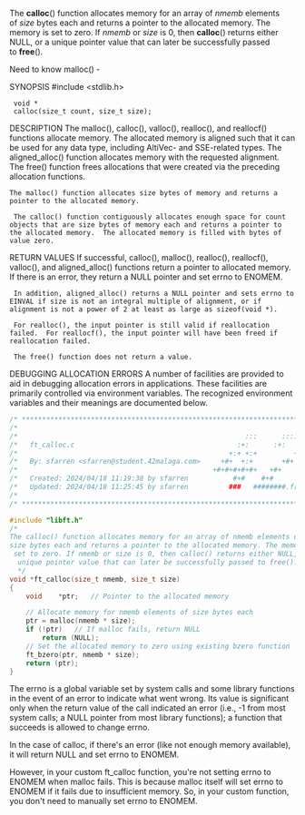 
The **calloc**() function allocates memory for an array of _nmemb_ elements of _size_ bytes each and returns a pointer to the allocated memory. The memory is set to zero. If _nmemb_ or _size_ is 0, then **calloc**() returns either NULL, or a unique pointer value that can later be successfully passed to **free**().


Need to know malloc() - 


SYNOPSIS
     #include <stdlib.h>

     void *
     calloc(size_t count, size_t size);
DESCRIPTION
     The malloc(), calloc(), valloc(), realloc(), and reallocf() functions allocate memory.  The allocated memory is aligned such that it can be used for any data type, including AltiVec- and SSE-related types.
     The aligned_alloc() function allocates memory with the requested alignment.  The free() function frees allocations that were created via the preceding allocation functions.
	
	The malloc() function allocates size bytes of memory and returns a pointer to the allocated memory.

     The calloc() function contiguously allocates enough space for count objects that are size bytes of memory each and returns a pointer to the allocated memory.  The allocated memory is filled with bytes of value zero.

     
  RETURN VALUES
     If successful, calloc(), malloc(), realloc(), reallocf(), valloc(), and aligned_alloc() functions return a pointer to allocated memory.  If there is an error, they return a NULL pointer and set errno to ENOMEM.

     In addition, aligned_alloc() returns a NULL pointer and sets errno to EINVAL if size is not an integral multiple of alignment, or if alignment is not a power of 2 at least as large as sizeof(void *).

     For realloc(), the input pointer is still valid if reallocation failed.  For reallocf(), the input pointer will have been freed if reallocation failed.

     The free() function does not return a value.

DEBUGGING ALLOCATION ERRORS
     A number of facilities are provided to aid in debugging allocation errors in applications.  These
     facilities are primarily controlled via environment variables.  The recognized environment variables and
     their meanings are documented below.



```c
/* ************************************************************************** */
/*                                                                            */
/*                                                        :::      ::::::::   */
/*   ft_calloc.c                                        :+:      :+:    :+:   */
/*                                                    +:+ +:+         +:+     */
/*   By: sfarren <sfarren@student.42malaga.com>     +#+  +:+       +#+        */
/*                                                +#+#+#+#+#+   +#+           */
/*   Created: 2024/04/18 11:19:38 by sfarren           #+#    #+#             */
/*   Updated: 2024/04/18 11:25:45 by sfarren          ###   ########.fr       */
/*                                                                            */
/* ************************************************************************** */

#include "libft.h"
/*
The calloc() function allocates memory for an array of nmemb elements of 
size bytes each and returns a pointer to the allocated memory. The memory is
 set to zero. If nmemb or size is 0, then calloc() returns either NULL, or a
  unique pointer value that can later be successfully passed to free().
  */
void *ft_calloc(size_t nmemb, size_t size)
{
    void    *ptr;   // Pointer to the allocated memory

    // Allocate memory for nmemb elements of size bytes each
    ptr = malloc(nmemb * size);
    if (!ptr)   // If malloc fails, return NULL
        return (NULL);
    // Set the allocated memory to zero using existing bzero function
    ft_bzero(ptr, nmemb * size);
    return (ptr);
}
```

The errno is a global variable set by system calls and some library functions in the event of an error to indicate what went wrong. Its value is significant only when the return value of the call indicated an error (i.e., -1 from most system calls; a NULL pointer from most library functions); a function that succeeds is allowed to change errno.

In the case of calloc, if there's an error (like not enough memory available), it will return NULL and set errno to ENOMEM.

However, in your custom ft_calloc function, you're not setting errno to ENOMEM when malloc fails. This is because malloc itself will set errno to ENOMEM if it fails due to insufficient memory. So, in your custom function, you don't need to manually set errno to ENOMEM.
